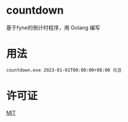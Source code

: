 # countdown

基于fyne的倒计时程序，用 Golang 编写

# 用法

```bash
countdown.exe 2023-01-01T00:00:00+08:00 元旦
```

# 许可证

[MIT](./LICENSE)
